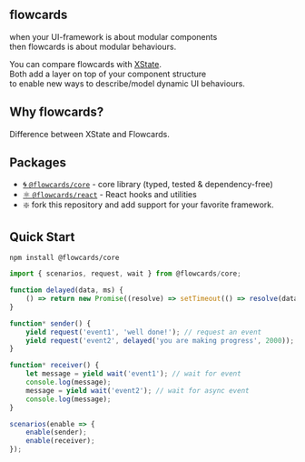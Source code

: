 ## flowcards

when your UI-framework is about modular components<br/>
then flowcards is about modular behaviours.

You can compare flowcards with [XState](https://github.com/davidkpiano/xstate).<br/>
Both add a layer on top of your component structure<br/>
to enable new ways to describe/model dynamic UI behaviours.<br/>

## Why flowcards?

Difference between XState and Flowcards.

## Packages

- [🌀 `@flowcards/core`](https://github.com/ThomasDeutsch/flowcards/tree/master/packages/core) - core library (typed, tested & dependency-free)
- [⚛️ `@flowcards/react`](https://github.com/ThomasDeutsch/flowcards/tree/master/packages/react) - React hooks and utilities
- ❇️ fork this repository and add support for your favorite framework.

## Quick Start

```
npm install @flowcards/core
```

```javascript
import { scenarios, request, wait } from @flowcards/core;

function delayed(data, ms) {
    () => return new Promise((resolve) => setTimeout(() => resolve(data), ms));
}

function* sender() {
    yield request('event1', 'well done!'); // request an event
    yield request('event2', delayed('you are making progress', 2000)); // async request
}

function* receiver() {
    let message = yield wait('event1'); // wait for event
    console.log(message);
    message = yield wait('event2'); // wait for async event
    console.log(message);
}

scenarios(enable => {
    enable(sender);
    enable(receiver);
});
```
